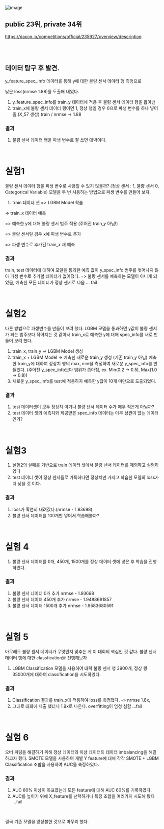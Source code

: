 ![image](https://user-images.githubusercontent.com/62497897/187019730-030824a4-176c-4a2c-ad3c-d29f495e3d81.png)
<br>
## public 23위, private 34위
https://dacon.io/competitions/official/235927/overview/description   
   
<br><br>

## 데이터 탐구 후 발견.

y_feature_spec_info 데이터를 통해 y에 대한 불량 센서 데이터 행 측정으로 

낮은 loss(nrmse 1.88)를 도출해 내었다.

1. y_feature_spec_info를 train_y 데이터에 적용 후 불량 센서 데이터 행을 뽑아냄
2. train_x에 불량 센서 데이터 행이면 1, 정상 행일 경우 0으로 파생 변수를 하나 넣어줌 (X_57 생성)
train / nrmse -> 1.88

### 결과

1. 불량 센서 데이터 행을 파생 변수로 잘 쓰면 대박이다.
<br>

# 실험1

불량 센서 데이터 행을 파생 변수로 사용할 수 있지 않을까? (정상 센서 : 1, 불량 센서 0, Categorical Variable)
모델을 두 번 사용하는 방법으로 파생 변수를 만들어 보자.

1. train 데이터 셋 => LGBM Model 학습 

=> train_x 데이터 예측 

=> 예측한 y에 대해 불량 센서 범주 적용 (주어진 train_y 아님!)

=> 불량 센서일 경우 x에 파생 변수로 추가 

=> 파생 변수로 추가된 train_x 재 예측

### 결과
train, test 데이터에 대하여 모델을 통과한 예측 값이 
y_spec_info 범주를 벗어나지 않아 파생 변수로 추가할 데이터가 없어졌다.
=> 불량 센서를 예측하는 모델이 아니게 되었음, 예측한 모든 데이터가 정상 센서로 나옴 ... fail

<br>

# 실험2

다른 방법으로 파생변수를 만들어 보려 했다.
LGBM 모델을 통과하면 y값이 불량 센서가 되는 범주보다 작아지는 것 같아서
train_x로 예측한 y에 대해 spec_info를 새로 만들어 보려 했다.

1. train_x, train_y => LGBM Model 생성
2. train_x + LGBM Model => 예측한 새로운 train_y 생성 (기존 train_y 아님)
예측한 train_y에 대하여 정상치 행의 max, min을 측정하여 새로운 y_spec_info를 만들었다.
(주어진 y_spec_info보다 범위가 좁아짐, ex. Min(0.2 -> 0.5), Max(1.0 -> 0.8))
3. 새로운 y_spec_info를 test에 적용하자 예측한 y값이 10개 미만으로 도출되었다.

### 결과

1. test 데이터셋이 모두 정상치 이거나 불량 센서 데이터 수가 매우 적은게 아닐까?
2. test 데이터 셋의 예측치와 제공받은 spec_info 데이터는 아무 상관이 없는 데이터 인가?

<br>

# 실험3

1. 실험2의 실패를 기반으로 train 데이터 셋에서 불량 센서 데이터를 제외하고 실험하였다
2. test 데이터 셋이 정상 센서들로 가득하다면 정상치만 가지고 학습한 모델의 loss가 더 낮을 것 이다.

### 결과

1. loss가 확연히 내려갔다.(nrmse - 1.93698) 
2. 불량 센서 데이터를 100개만 넣어서 학습해볼까?

<br>

# 실험 4

1. 불량 센서 데이터를 0개, 450개, 1500개를 정상 데이터 셋에 넣은 후 학습을 진행하였다.

### 결과

1. 불량 센서 데이터 0개 추가	nrmse	-	1.93698
2. 불량 센서 데이터 450개 추가	nrmse	-	1.9488691857
3. 불량 센서 데이터 1500개 추가	nrmse	-	1.9583680591

<br>

# 실험 5

아무래도 불량 센서 데이터가 무엇인지 맞추는 게 이 대회의 핵심인 것 같다.
불량 센서 데이터 행에 대한 classfication을 진행해보자

1. LGBM Classification 모델을 사용하여 대략 불량 센서  행 3900개, 정상 행 35000개에 대하여 classification을 시도하였다.

### 결과

1. Classification 결과를 train_x에 적용하여 loss를 측정했다. -> nrmse 1.8x,
2. 그대로 대회에 제출 했더니 1.9x로 나온다. overfitting이 엄청 심함 ...fail

<br>

# 실험 6

오버 피팅을 해결하기 위해 정상 데이터와 이상 데이터의 데이터 imbalancing을 해결하고자 했다. SMOTE 모델을 사용하여
개별 Y feature에 대해 각각 SMOTE + LGBM Classification 조합을 사용하여 AUC를 측정하였다.

### 결과

1. AUC 80% 이상이 목표였는데 모든 feature에 대해 AUC 60%를 기록하였다.
2. AUC를 높이기 위해 X_feature를 선택하거나 특정 조합을 여러가지 시도해 봤다 ...fail

<br>

결국 기존 모델을 앙상블한 것으로 마무리 했다. 
